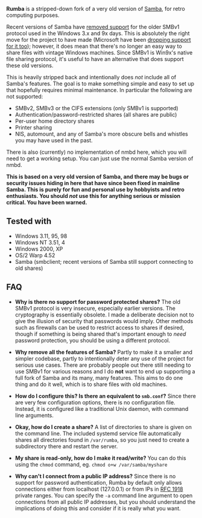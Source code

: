 **Rumba** is a stripped-down fork of a very old version of
[Samba](https://en.wikipedia.org/wiki/Samba_software), for retro computing
purposes.

Recent versions of Samba have
[removed support](https://www.theregister.com/2019/07/09/samba_sans_one_smb1/)
for the older SMBv1 protocol used in the
Windows 3.x and 9x days. This is absolutely the right move for the
project to have made (Microsoft have been
[dropping support for it too](https://arstechnica.com/gadgets/2022/04/microsoft-enters-final-phase-of-disabling-smb1-file-sharing-in-windows-11/));
however, it does mean that there's no longer an easy
way to share files with vintage Windows machines. Since SMBv1 is
Win9x's native file sharing protocol, it's useful to have an alternative that
does support these old versions.

This is heavily stripped back and intentionally does *not* include all of
Samba's features. The goal is to make something simple and easy to set up that
hopefully requires minimal maintenance. In particular the following are not
supported:

 * SMBv2, SMBv3 or the CIFS extensions (only SMBv1 is supported)
 * Authentication/password-restricted shares (all shares are public)
 * Per-user home directory shares
 * Printer sharing
 * NIS, automount, and any of Samba's more obscure bells and whistles you may
   have used in the past.

There is also (currently) no implementation of nmbd here, which you will need
to get a working setup. You can just use the normal Samba version of nmbd.

**This is based on a very old version of Samba, and there may be bugs or security
issues hiding in here that have since been fixed in mainline Samba. This is
purely for fun and personal use by hobbyists and retro enthusiasts. You should
*not* use this for anything serious or mission critical. You have been warned.**

## Tested with

* Windows 3.11, 95, 98
* Windows NT 3.51, 4
* Windows 2000, XP
* OS/2 Warp 4.52
* Samba (smbclient; recent versions of Samba still support connecting to old shares)

## FAQ

* **Why is there no support for password protected shares?** The old SMBv1
  protocol is very insecure, especially earlier versions. The cryptography is
  essentially obsolete. I made a deliberate decision not to give the illusion
  of security that passwords would imply. Other methods such as firewalls can
  be used to restrict access to shares if desired, though if something is being
  shared that's important enough to *need* password protection, you should be
  using a different protocol.

* **Why remove all the features of Samba?** Partly to make it a smaller and
  simpler codebase, partly to intentionally deter any use of the project for
  serious use cases.  There are probably people out there still needing to use
  SMBv1 for various reasons and I do **not** want to end up supporting a full
  fork of Samba and its many, many features. This aims to do one thing and do
  it well, which is to share files with old machines.

* **How do I configure this? Is there an equivalent to `smb.conf`?** Since
  there are very few configuration options, there is no configuration file.
  Instead, it is configured like a traditional Unix daemon, with command line
  arguments.

* **Okay, how do I create a share?** A list of directories to share is given on
  the command line. The included systemd service file automatically shares all
  directories found in `/var/rumba`, so you just need to create a subdirectory
  there and restart the server.

* **My share is read-only, how do I make it read/write?** You can do this using
  the `chmod` command, eg. `chmod o+w /var/samba/myshare`

* **Why can't I connect from a public IP address?** Since there is no support
  for password authentication, Rumba by default only allows connections either
  from localhost (127.0.0.1) or from IPs in
  [RFC 1918](https://datatracker.ietf.org/doc/html/rfc1918) private ranges.
  You can specify the `-a` command line argument to open connections from all
  public IP addresses, but you should understand the implications of doing this
  and consider if it is really what you want.
